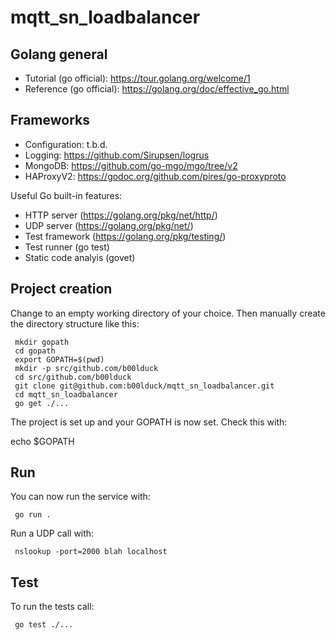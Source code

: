# mqtt_sn_loadbalancer

## Golang general

 * Tutorial (go official): https://tour.golang.org/welcome/1
 * Reference (go official): https://golang.org/doc/effective_go.html

## Frameworks

 * Configuration: t.b.d.
 * Logging: https://github.com/Sirupsen/logrus
 * MongoDB: https://github.com/go-mgo/mgo/tree/v2
 * HAProxyV2: https://godoc.org/github.com/pires/go-proxyproto

Useful Go built-in features:
 * HTTP server (https://golang.org/pkg/net/http/)
 * UDP server (https://golang.org/pkg/net/)
 * Test framework (https://golang.org/pkg/testing/)
 * Test runner (go test)
 * Static code analyis (govet)
  

## Project creation

Change to an empty working directory of your choice.
Then manually create the directory structure like this:
 
```
 mkdir gopath
 cd gopath
 export GOPATH=$(pwd)
 mkdir -p src/github.com/b00lduck
 cd src/github.com/b00lduck
 git clone git@github.com:b00lduck/mqtt_sn_loadbalancer.git
 cd mqtt_sn_loadbalancer
 go get ./...
```
   
The project is set up and your GOPATH is now set. Check this with:

 echo $GOPATH
 
## Run 
 
You can now run the service with:
```
 go run .
```
Run a UDP call with:
```
 nslookup -port=2000 blah localhost
``` 
## Test 
 
To run the tests call:
```
 go test ./...
``` 
